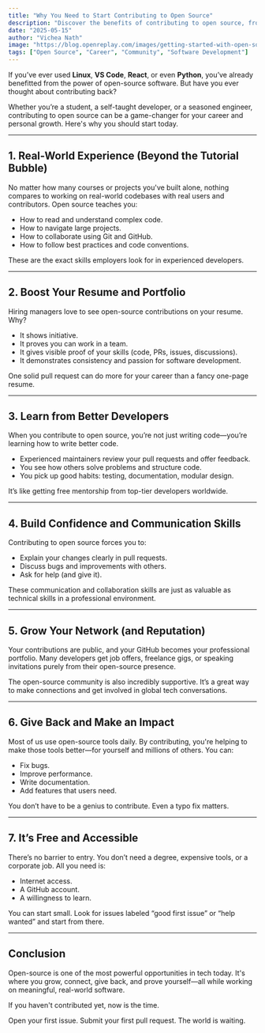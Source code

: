 ```yaml
---
title: "Why You Need to Start Contributing to Open Source"
description: "Discover the benefits of contributing to open source, from real-world experience to career growth and community impact."
date: "2025-05-15"
author: "Vichea Nath"
image: "https://blog.openreplay.com/images/getting-started-with-open-source-how-to-contribute/images/hero.png"
tags: ["Open Source", "Career", "Community", "Software Development"]
---
```


If you’ve ever used **Linux**, **VS Code**, **React**, or even **Python**, you’ve already benefitted from the power of open-source software. But have you ever thought about contributing back?

Whether you’re a student, a self-taught developer, or a seasoned engineer, contributing to open source can be a game-changer for your career and personal growth. Here's why you should start today.

---

## 1. **Real-World Experience (Beyond the Tutorial Bubble)**

No matter how many courses or projects you've built alone, nothing compares to working on real-world codebases with real users and contributors. Open source teaches you:

- How to read and understand complex code.
- How to navigate large projects.
- How to collaborate using Git and GitHub.
- How to follow best practices and code conventions.

These are the exact skills employers look for in experienced developers.

---

## 2. **Boost Your Resume and Portfolio**

Hiring managers love to see open-source contributions on your resume. Why?

- It shows initiative.
- It proves you can work in a team.
- It gives visible proof of your skills (code, PRs, issues, discussions).
- It demonstrates consistency and passion for software development.

One solid pull request can do more for your career than a fancy one-page resume.

---

## 3. **Learn from Better Developers**

When you contribute to open source, you’re not just writing code—you’re learning how to write better code.

- Experienced maintainers review your pull requests and offer feedback.
- You see how others solve problems and structure code.
- You pick up good habits: testing, documentation, modular design.

It’s like getting free mentorship from top-tier developers worldwide.

---

## 4. **Build Confidence and Communication Skills**

Contributing to open source forces you to:

- Explain your changes clearly in pull requests.
- Discuss bugs and improvements with others.
- Ask for help (and give it).

These communication and collaboration skills are just as valuable as technical skills in a professional environment.

---

## 5. **Grow Your Network (and Reputation)**

Your contributions are public, and your GitHub becomes your professional portfolio. Many developers get job offers, freelance gigs, or speaking invitations purely from their open-source presence.

The open-source community is also incredibly supportive. It’s a great way to make connections and get involved in global tech conversations.

---

## 6. **Give Back and Make an Impact**

Most of us use open-source tools daily. By contributing, you're helping to make those tools better—for yourself and millions of others. You can:

- Fix bugs.
- Improve performance.
- Write documentation.
- Add features that users need.

You don’t have to be a genius to contribute. Even a typo fix matters.

---

## 7. **It’s Free and Accessible**

There’s no barrier to entry. You don’t need a degree, expensive tools, or a corporate job. All you need is:

- Internet access.
- A GitHub account.
- A willingness to learn.

You can start small. Look for issues labeled “good first issue” or “help wanted” and start from there.

---

## Conclusion

Open-source is one of the most powerful opportunities in tech today. It's where you grow, connect, give back, and prove yourself—all while working on meaningful, real-world software.

If you haven't contributed yet, now is the time.

Open your first issue. Submit your first pull request.
The world is waiting.
